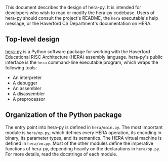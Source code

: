 This document describes the design of hera-py. It is intended for developers
who wish to read or modify the hera-py codebase. Users of hera-py should
consult the project's README, the `hera` executable's help message, or the
Haverford CS Department's documentation on HERA.

## Top-level design
[hera-py](https://pypi.org/project/hera-py/) is a Python software package for
working with the Haverford Educational RISC Architecture (HERA) assembly
language. hera-py's public interface is the `hera` command-line executable
program, which wraps the following tools:

- An interpreter
- A debugger
- An assembler
- A disassembler
- A preprocessor

## Organization of the Python package
The entry point into hera-py is defined in `hera/main.py`. The most important
module is `hera/op.py`, which defines every HERA operation, its encoding in
binary, its parameter types, and its semantics. The HERA virtual machine is
defined in `hera/vm.py`. Most of the other modules define the imperative
functions of hera-py, depending heavily on the declarations in `hera/op.py`.
For more details, read the docstrings of each module.
